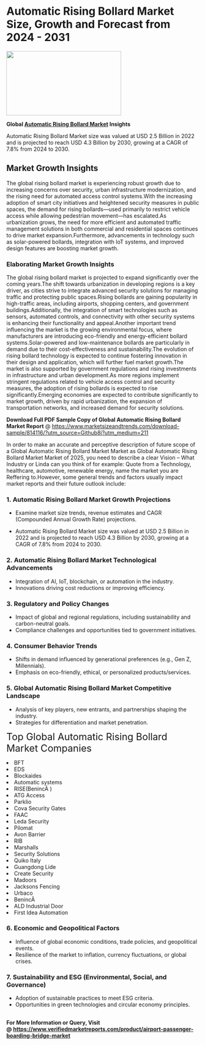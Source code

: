 <H1>Automatic Rising Bollard Market Size, Growth and Forecast from 2024 - 2031</H1><img class="aligncenter size-medium wp-image-584254" src="https://thirdeyenews.in/wp-content/uploads/2024/09/Global-Market-Research-300x168.jpeg" alt="" width="300" height="168" /><p><strong>Global&nbsp;<a href="https://www.marketsizeandtrends.com/download-sample/814116/?utm_source=Github8j?utm_medium=211">Automatic Rising Bollard Market</a> Insights</strong></p><p>Automatic Rising Bollard Market size was valued at USD 2.5 Billion in 2022 and is projected to reach USD 4.3 Billion by 2030, growing at a CAGR of 7.8% from 2024 to 2030.</p><p><h2>Market Growth Insights</h2> The global rising bollard market is experiencing robust growth due to increasing concerns over security, urban infrastructure modernization, and the rising need for automated access control systems.With the increasing adoption of smart city initiatives and heightened security measures in public spaces, the demand for rising bollards—used primarily to restrict vehicle access while allowing pedestrian movement—has escalated.As urbanization grows, the need for more efficient and automated traffic management solutions in both commercial and residential spaces continues to drive market expansion.Furthermore, advancements in technology such as solar-powered bollards, integration with IoT systems, and improved design features are boosting market growth. <h3>Elaborating Market Growth Insights</h3> The global rising bollard market is projected to expand significantly over the coming years.The shift towards urbanization in developing regions is a key driver, as cities strive to integrate advanced security solutions for managing traffic and protecting public spaces.Rising bollards are gaining popularity in high-traffic areas, including airports, shopping centers, and government buildings.Additionally, the integration of smart technologies such as sensors, automated controls, and connectivity with other security systems is enhancing their functionality and appeal.Another important trend influencing the market is the growing environmental focus, where manufacturers are introducing eco-friendly and energy-efficient bollard systems.Solar-powered and low-maintenance bollards are particularly in demand due to their cost-effectiveness and sustainability.The evolution of rising bollard technology is expected to continue fostering innovation in their design and application, which will further fuel market growth.The market is also supported by government regulations and rising investments in infrastructure and urban development.As more regions implement stringent regulations related to vehicle access control and security measures, the adoption of rising bollards is expected to rise significantly.Emerging economies are expected to contribute significantly to market growth, driven by rapid urbanization, the expansion of transportation networks, and increased demand for security solutions.</p><p><span class=""><strong>Download Full PDF Sample Copy of Global Automatic Rising Bollard Market Report</strong> @ <a href="https://www.marketsizeandtrends.com/download-sample/814116/?utm_source=Github8j?utm_medium=211" target="_blank">https://www.marketsizeandtrends.com/download-sample/814116/?utm_source=Github8j?utm_medium=211</a></span></p><p>In order to make an accurate and perceptive description of future scope of a Global&nbsp;Automatic Rising Bollard Market Market as Global&nbsp;Automatic Rising Bollard Market Market of 2025, you need to describe a clear Vision &ndash; What Industry or Linda can you think of for example: Quote from a Technology, healthcare, automotive, renewable energy, name the market you are Reffering to.However, some general trends and factors usually impact market reports and their future outlook include:</p><h3>1.&nbsp;<strong>Automatic Rising Bollard Market Growth Projections</strong></h3><ul><li>Examine market size trends, revenue estimates and CAGR (Compounded Annual Growth Rate) projections.</li><li><p>Automatic Rising Bollard Market size was valued at USD 2.5 Billion in 2022 and is projected to reach USD 4.3 Billion by 2030, growing at a CAGR of 7.8% from 2024 to 2030.</p></li></ul><h3>2.&nbsp;<strong>Automatic Rising Bollard Market Technological Advancements</strong></h3><ul><li>Integration of AI, IoT, blockchain, or automation in the industry.</li><li>Innovations driving cost reductions or improving efficiency.</li></ul><h3>3.&nbsp;<strong>Regulatory and Policy Changes</strong></h3><ul><li>Impact of global and regional regulations, including sustainability and carbon-neutral goals.</li><li>Compliance challenges and opportunities tied to government initiatives.</li></ul><h3>4.&nbsp;<strong>Consumer Behavior Trends</strong></h3><ul><li>Shifts in demand influenced by generational preferences (e.g., Gen Z, Millennials).</li><li>Emphasis on eco-friendly, ethical, or personalized products/services.</li></ul><h3>5.&nbsp;<strong>Global Automatic Rising Bollard Market Competitive Landscape</strong></h3><ul><li>Analysis of key players, new entrants, and partnerships shaping the industry.</li><li>Strategies for differentiation and market penetration.</li></ul><p data-pm-slice="1 1 []"><span style="color: inherit; font-family: inherit; font-size: 25px;">Top Global Automatic Rising Bollard Market Companies</span></p><div class="" data-test-id=""><p><li>BFT</li><li> EDS</li><li> Blockaides</li><li> Automatic systems</li><li> RISE(BenincÃ )</li><li> ATG Access</li><li> Parklio</li><li> Cova Security Gates</li><li> FAAC</li><li> Leda Security</li><li> Pilomat</li><li> Avon Barrier</li><li> RIB</li><li> Marshalls</li><li> Security Solutions</li><li> Quiko Italy</li><li> Guangdong Lide</li><li> Create Security</li><li> Madoors</li><li> Jacksons Fencing</li><li> Urbaco</li><li> BenincÃ </li><li> ALD Industrial Door</li><li> First Idea Automation</li></p></div><h3>6.&nbsp;<strong>Economic and Geopolitical Factors</strong></h3><ul><li>Influence of global economic conditions, trade policies, and geopolitical events.</li><li>Resilience of the market to inflation, currency fluctuations, or global crises.</li></ul><h3>7.&nbsp;<strong>Sustainability and ESG (Environmental, Social, and Governance)</strong></h3><ul><li>Adoption of sustainable practices to meet ESG criteria.</li><li>Opportunities in green technologies and circular economy principles.</li></ul><h2><strong style="font-size: 14px;">For More Information or Query, Visit @&nbsp;</strong><a style="background-color: #ffffff; font-size: 14px;" href="https://www.marketsizeandtrends.com/report/automatic-rising-bollard-market/" target="_blank">https://www.verifiedmarketreports.com/product/airport-passenger-boarding-bridge-market</a></h2>